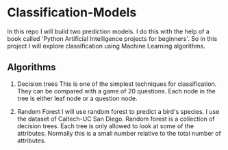 # Classification-Models
In this repo I will build two prediction models. 
I do this with the help of a book called 'Python Artificial Intelligence projects for beginners'.
So in this project I will explore classification using Machine Learning algorithms.

## Algorithms 
1) Decision trees 
This is one of the simplest techniques for classification. They can be compared with a game of 20 questions. 
Each node in the tree is either leaf node or a question node.

2) Random Forest
I will use random forest to predict a bird's species. I use the dataset of Caltech-UC San Diego.
Random forest is a collection of decision trees. Each tree is only allowed to look at some of the attributes. 
Normally this is a small number relative to the total number of attributes. 
